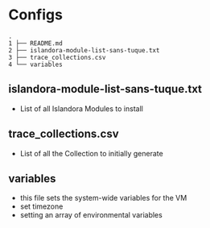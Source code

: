 # Configs

```terminal
.
1 ├── README.md
2 ├── islandora-module-list-sans-tuque.txt
3 ├── trace_collections.csv
4 └── variables
```

## islandora-module-list-sans-tuque.txt
* List of all Islandora Modules to install

## trace_collections.csv
* List of all the Collection to initially generate

## variables
* this file sets the system-wide variables for the VM
* set timezone
* setting an array of environmental variables
